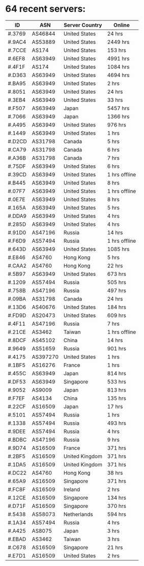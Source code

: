 # 64 recent servers:

| ID | ASN | Server Country | Online |
| ------ | ------ | ------ | ------ |
| #.3769 | AS46844 | United States | 24 hrs |
| #.9AC4 | AS53889 | United States | 2449 hrs |
| #.7CCE | AS174 | United States | 153 hrs |
| #.6EF8 | AS63949 | United States | 4991 hrs |
| #.4F1F | AS174 | United States | 1084 hrs |
| #.D363 | AS63949 | United States | 4694 hrs |
| #.BA95 | AS63949 | United States | 2 hrs |
| #.8051 | AS63949 | United States | 24 hrs |
| #.3EB4 | AS63949 | United States | 33 hrs |
| #.F507 | AS63949 | Japan | 5457 hrs |
| #.7066 | AS63949 | Japan | 1366 hrs |
| #.A495 | AS63949 | United States | 976 hrs |
| #.1449 | AS63949 | United States | 1 hrs |
| #.D2CD | AS31798 | Canada | 5 hrs |
| #.CA79 | AS31798 | Canada | 6 hrs |
| #.A36B | AS31798 | Canada | 7 hrs |
| #.75DF | AS63949 | United States | 6 hrs |
| #.39CD | AS63949 | United States | 1 hrs offline |
| #.B445 | AS63949 | United States | 8 hrs |
| #.07F7 | AS63949 | United States | 1 hrs offline |
| #.0E7E | AS63949 | United States | 8 hrs |
| #.165A | AS63949 | United States | 5 hrs |
| #.DDA9 | AS63949 | United States | 4 hrs |
| #.285D | AS63949 | United States | 4 hrs |
| #.91D0 | AS47196 | Russia | 14 hrs |
| #.F6D9 | AS57494 | Russia | 1 hrs offline |
| #.643D | AS63949 | United States | 1085 hrs |
| #.E846 | AS4760 | Hong Kong | 5 hrs |
| #.CAA2 | AS4760 | Hong Kong | 22 hrs |
| #.5B97 | AS63949 | United States | 673 hrs |
| #.1209 | AS57494 | Russia | 505 hrs |
| #.758B | AS47196 | Russia | 497 hrs |
| #.09BA | AS31798 | Canada | 24 hrs |
| #.13D6 | AS40676 | United States | 184 hrs |
| #.FD9D | AS20473 | United States | 609 hrs |
| #.4F11 | AS47196 | Russia | 7 hrs |
| #.21CE | AS3462 | Taiwan | 1 hrs offline |
| #.8DCF | AS45102 | China | 14 hrs |
| #.9649 | AS51659 | Russia | 901 hrs |
| #.4175 | AS397270 | United States | 1 hrs |
| #.1BF5 | AS16276 | France | 1 hrs |
| #.455C | AS63949 | Japan | 814 hrs |
| #.DF53 | AS63949 | Singapore | 533 hrs |
| #.9052 | AS9009 | Japan | 813 hrs |
| #.F7EF | AS4134 | China | 135 hrs |
| #.22CF | AS16509 | Japan | 17 hrs |
| #.5101 | AS57494 | Russia | 1 hrs |
| #.1338 | AS57494 | Russia | 493 hrs |
| #.9DEE | AS57494 | Russia | 4 hrs |
| #.BDBC | AS47196 | Russia | 9 hrs |
| #.9D74 | AS16509 | France | 371 hrs |
| #.2BF5 | AS16509 | United Kingdom | 371 hrs |
| #.1DA5 | AS16509 | United Kingdom | 371 hrs |
| #.DC22 | AS4760 | Hong Kong | 38 hrs |
| #.65A9 | AS16509 | Singapore | 371 hrs |
| #.FC8F | AS16509 | Ireland | 2 hrs |
| #.12CE | AS16509 | Singapore | 134 hrs |
| #.D71F | AS16509 | Singapore | 370 hrs |
| #.5438 | AS58073 | Netherlands | 594 hrs |
| #.1A34 | AS57494 | Russia | 4 hrs |
| #.A425 | AS8075 | Japan | 3 hrs |
| #.EBAD | AS3462 | Taiwan | 3 hrs |
| #.C678 | AS16509 | Singapore | 21 hrs |
| #.E7D1 | AS16509 | United States | 2 hrs |

